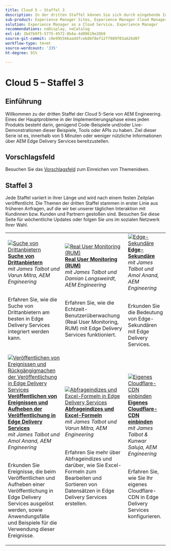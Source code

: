 ```yaml
---
title: Cloud 5 – Staffel 3
description: In der dritten Staffel können Sie sich durch eingehende Interviews mit Fachleuten, die an komplexen Projekten gearbeitet haben, über den AEM Edge Delivery-Service informieren
sub-product: Experience Manager Sites, Experience Manager Cloud Manager, Experience Manager Assets
solution: Experience Manager as a Cloud Service, Experience Manager
recommendations: noDisplay, noCatalog
exl-id: 3bd7b9f5-5775-4572-8b4a-4d09619e20b9
source-git-commit: c0e995566aad4fceb8bf8ef12ff989f03a626d0f
workflow-type: tm+mt
source-wordcount: '335'
ht-degree: 91%

---
```


# Cloud 5 – Staffel 3

## Einführung

Willkommen zu der dritten Staffel der Cloud 5-Serie von AEM Engineering. Eines der Hauptprobleme in der Implementierungsphase eines jeden Produkts besteht darin, genügend Code-Beispiele und/oder Live-Demonstrationen dieser Beispiele, Tools oder APIs zu haben. Ziel dieser Serie ist es, innerhalb von 5 Minuten oder weniger nützliche Informationen über AEM Edge Delivery Services bereitzustellen.

## Vorschlagsfeld

Besuchen Sie das [Vorschlagsfeld](https://forms.office.com/r/74P5Xz4UH0) zum Einreichen von Themenideen.

## Staffel 3

Jede Staffel variiert in ihrer Länge und wird nach einem festen Zeitplan veröffentlicht. Die Themen der dritten Staffel stammen in erster Linie aus früheren Anfragen, auf die wir bei unserer täglichen Interaktion mit Kundinnen bzw. Kunden und Partnern gestoßen sind. Besuchen Sie diese Seite für wöchentliche Updates oder folgen Sie uns im sozialen Netzwerk Ihrer Wahl.

<table>
    <tr>
        <td>
            <a href="./season-3/cloud5-3rd-party-search.md">
                <img alt="Suche von Drittanbietern" src="https://video.tv.adobe.com/v/3427040?format=jpeg"/>
            </a>
            <div>
                <a href="./season-3/cloud5-3rd-party-search.md">
<strong>Suche von Drittanbietern</strong></a>        
<br/><em>mit James Talbot und Varun Mitra, AEM Engineering</em>
            </div>
            <p>
                <br/>
Erfahren Sie, wie die Suche von Drittanbietern am besten in Edge Delivery Services integriert werden kann.
            </p>
        </td>   
        <td>
            <a href="./season-3/cloud5-rum.md">
                <img alt="Real User Monitoring (RUM)" src="https://video.tv.adobe.com/v/3427495?format=jpeg"/>
            </a>
            <div>
                <a href="./season-3/cloud5-rum.md">
<strong>Real User Monitoring (RUM)</strong></a>        
<br/><em>mit James Talbot und Damian Langsweirdt, AEM Engineering</em>
            </div>
            <p>
                <br/>
Erfahren Sie, wie die Echtzeit-Benutzerüberwachung (Real User Monitoring, RUM) mit Edge Delivery Services funktioniert.
            </p>
        </td>   
        <td>
            <a href="./season-3/cloud5-edge-workers.md">
                <img alt="Edge-Sekundäre" src="https://video.tv.adobe.com/v/3427589?format=jpeg"/>
            </a>
            <div>
                <a href="./season-3/cloud5-edge-workers.md">
<strong>Edge-Sekundäre</strong></a>        
<br/><em>mit James Talbot und Amol Anand, AEM Engineering</em>
            </div>
            <p>
                <br/>
Erkunden Sie die Bedeutung von Edge-Sekundären mit Edge Delivery Services.
            </p>
        </td>   
    </tr>
    <tr>
        <td>
            <a href="./season-3/cloud5-publish-events.md">
                <img alt="Veröffentlichen von Ereignissen und Rückgängigmachen der Veröffentlichung in Edge Delivery Services" src="https://video.tv.adobe.com/v/3427681?format=jpeg"/>
            </a>
            <div>
                <a href="./season-3/cloud5-publish-events.md">
<strong>Veröffentlichen von Ereignissen und Aufheben der Veröffentlichung in Edge Delivery Services</strong></a>        
<br/><em>mit James Talbot und Amol Anand, AEM Engineering</em>
            </div>
            <p>
                <br/>
Erkunden Sie Ereignisse, die beim Veröffentlichen und Aufheben einer Veröffentlichung in Edge Delivery Services ausgelöst werden, sowie Anwendungsfälle und Beispiele für die Verwendung dieser Ereignisse.
            </p>
        </td>  
        <td>
            <a href="./season-3/cloud5-query-indexes.md">
                <img alt="Abfrageindizes und Excel-Formeln in Edge Delivery Services" src="https://video.tv.adobe.com/v/3427787?format=jpeg"/>
            </a>
            <div>
                <a href="./season-3/cloud5-query-indexes.md">
                <strong>Abfrageindizes und Excel-Formeln </strong></a>        
                <br/><em>mit James Talbot und Varun Mitra, AEM Engineering</em>
            </div>
            <p>
                <br/>
                Erfahren Sie mehr über Abfrageindizes und darüber, wie Sie Excel-Formeln zum Bearbeiten und Sortieren von Datensätzen in Edge Delivery Services erstellen.
            </p>
        </td>  
        <td>
            <a href="./season-3/cloud5-byo-cloudflare-cdn.md">
                <img alt="Eigenes Cloudflare-CDN einbinden" src="https://video.tv.adobe.com/v/3428100?format=jpeg"/>
            </a>
            <div>
                <a href="./season-3/cloud5-byo-cloudflare-cdn.md">
                <strong>Eigenes Cloudflare-CDN einbinden</strong></a>        
                <br/><em>mit James Talbot &amp; Kunwar Saluja, AEM Engineering</em>
            </div>
            <p>
                <br/>
                Erfahren Sie, wie Sie Ihr eigenes Cloudflare-CDN in Edge Delivery Services konfigurieren.
            </p>
        </td>           
    </tr>  
</table>

